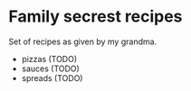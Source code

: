 # Family secrest recipes

Set of recipes as given by my grandma.

- pizzas (TODO)
- sauces (TODO)
- spreads (TODO)